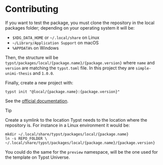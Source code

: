 # Contributing

If you want to test the package, you must clone the repository in the local packages folder; depending on your operating system it will be:

- `$XDG_DATA_HOME` or `~/.local/share` on Linux
- `~/Library/Application Support` on macOS
- `%APPDATA%` on Windows

Then, the structure will be `typst/packages/local/{package.name}/{package.version}` where `name` and `version` are matching the `typst.toml` file. In this project they are `simple-unimi-thesis` and `1.0.0`.

Finally, create a new project with:

```shell
typst init "@local/{package.name}:{package.version}"
```

See the [official documentation](https://github.com/typst/packages?tab=readme-ov-file#local-packages).

> [!TIP]
> Create a symlink to the location Typst needs to the location where the repository is. For instance in a Linux environment it would be:
>
> ```shellSper
> mkdir ~/.local/share/typst/packages/local/{package.name}
> ln -s REPO_FOLDER \
> ~/.local/share/typst/packages/local/{package.name}/{package.version}
> ```
>
> You could do the same for the `preview` namespace, will be the one used for the template on Typst Universe.
